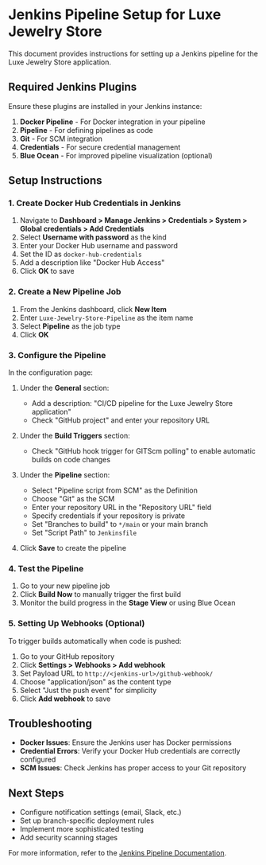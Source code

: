 # Jenkins Pipeline Setup for Luxe Jewelry Store

This document provides instructions for setting up a Jenkins pipeline for the Luxe Jewelry Store application.

## Required Jenkins Plugins

Ensure these plugins are installed in your Jenkins instance:

1. **Docker Pipeline** - For Docker integration in your pipeline
2. **Pipeline** - For defining pipelines as code
3. **Git** - For SCM integration
4. **Credentials** - For secure credential management
5. **Blue Ocean** - For improved pipeline visualization (optional)

## Setup Instructions

### 1. Create Docker Hub Credentials in Jenkins

1. Navigate to **Dashboard > Manage Jenkins > Credentials > System > Global credentials > Add Credentials**
2. Select **Username with password** as the kind
3. Enter your Docker Hub username and password
4. Set the ID as `docker-hub-credentials`
5. Add a description like "Docker Hub Access"
6. Click **OK** to save

### 2. Create a New Pipeline Job

1. From the Jenkins dashboard, click **New Item**
2. Enter `Luxe-Jewelry-Store-Pipeline` as the item name
3. Select **Pipeline** as the job type
4. Click **OK**

### 3. Configure the Pipeline

In the configuration page:

1. Under the **General** section:
   - Add a description: "CI/CD pipeline for the Luxe Jewelry Store application"
   - Check "GitHub project" and enter your repository URL

2. Under the **Build Triggers** section:
   - Check "GitHub hook trigger for GITScm polling" to enable automatic builds on code changes
   
3. Under the **Pipeline** section:
   - Select "Pipeline script from SCM" as the Definition
   - Choose "Git" as the SCM
   - Enter your repository URL in the "Repository URL" field
   - Specify credentials if your repository is private
   - Set "Branches to build" to `*/main` or your main branch
   - Set "Script Path" to `Jenkinsfile`

4. Click **Save** to create the pipeline

### 4. Test the Pipeline

1. Go to your new pipeline job
2. Click **Build Now** to manually trigger the first build
3. Monitor the build progress in the **Stage View** or using Blue Ocean

### 5. Setting Up Webhooks (Optional)

To trigger builds automatically when code is pushed:

1. Go to your GitHub repository
2. Click **Settings > Webhooks > Add webhook**
3. Set Payload URL to `http://<jenkins-url>/github-webhook/`
4. Choose "application/json" as the content type
5. Select "Just the push event" for simplicity
6. Click **Add webhook** to save

## Troubleshooting

- **Docker Issues**: Ensure the Jenkins user has Docker permissions
- **Credential Errors**: Verify your Docker Hub credentials are correctly configured
- **SCM Issues**: Check Jenkins has proper access to your Git repository

## Next Steps

- Configure notification settings (email, Slack, etc.)
- Set up branch-specific deployment rules
- Implement more sophisticated testing
- Add security scanning stages

For more information, refer to the [Jenkins Pipeline Documentation](https://www.jenkins.io/doc/book/pipeline/).
